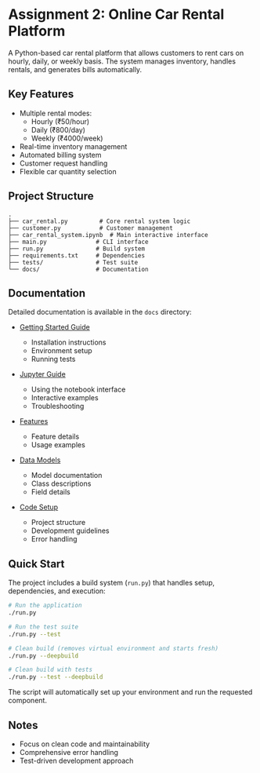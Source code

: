 # Assignment 2: Online Car Rental Platform

A Python-based car rental platform that allows customers to rent cars on hourly, daily, or weekly basis. The system manages inventory, handles rentals, and generates bills automatically.

## Key Features

- Multiple rental modes:
  - Hourly (₹50/hour)
  - Daily (₹800/day)
  - Weekly (₹4000/week)
- Real-time inventory management
- Automated billing system
- Customer request handling
- Flexible car quantity selection

## Project Structure

```
.
├── car_rental.py         # Core rental system logic
├── customer.py           # Customer management
├── car_rental_system.ipynb  # Main interactive interface
├── main.py              # CLI interface
├── run.py               # Build system
├── requirements.txt     # Dependencies
├── tests/               # Test suite
└── docs/                # Documentation
```

## Documentation

Detailed documentation is available in the `docs` directory:

- [Getting Started Guide](docs/GETTING_STARTED.md)
  - Installation instructions
  - Environment setup
  - Running tests

- [Jupyter Guide](docs/JUPYTER_GUIDE.md)
  - Using the notebook interface
  - Interactive examples
  - Troubleshooting

- [Features](docs/FEATURES.md)
  - Feature details
  - Usage examples

- [Data Models](docs/MODELS.md)
  - Model documentation
  - Class descriptions
  - Field details

- [Code Setup](docs/CODE_SETUP.md)
  - Project structure
  - Development guidelines
  - Error handling

## Quick Start

The project includes a build system (`run.py`) that handles setup, dependencies, and execution:

```bash
# Run the application
./run.py

# Run the test suite
./run.py --test

# Clean build (removes virtual environment and starts fresh)
./run.py --deepbuild

# Clean build with tests
./run.py --test --deepbuild
```

The script will automatically set up your environment and run the requested component.

## Notes

- Focus on clean code and maintainability
- Comprehensive error handling
- Test-driven development approach
